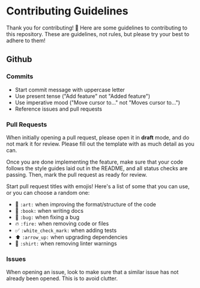 # Contributing Guidelines

Thank you for contributing! :tada: Here are some guidelines to contributing to this repository. These are guidelines, not rules, but please try your best to adhere to them!

## Github

### Commits

- Start commit message with uppercase letter
- Use present tense ("Add feature" not "Added feature")
- Use imperative mood ("Move cursor to..." not "Moves cursor to...")
- Reference issues and pull requests

### Pull Requests

When initially opening a pull request, please open it in **draft** mode, and do not mark it for review. Please fill out the template with as much detail as you can.

Once you are done implementing the feature, make sure that your code follows the style guides laid out in the README, and all status checks are passing. Then, mark the pull request as ready for review.

Start pull request titles with emojis! Here's a list of some that you can use, or you can choose a random one:

- :art: `:art:` when improving the format/structure of the code
- :book: `:book:` when writing docs
- :bug: `:bug:` when fixing a bug
- :fire: `:fire:` when removing code or files
- :white_check_mark: `:white_check_mark:` when adding tests
- :arrow_up: `:arrow_up:` when upgrading dependencies
- :shirt: `:shirt:` when removing linter warnings

### Issues

When opening an issue, look to make sure that a similar issue has not already been opened. This is to avoid clutter.
